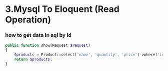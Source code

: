 # 3.Mysql To Eloquent (Read Operation)

### how to get data in sql by id

```php
public function show(Request $request)
{
    $products = Product::select('name', 'quantity', 'price')->where('id', '=', 1)->get();
    return $products;
}
```
